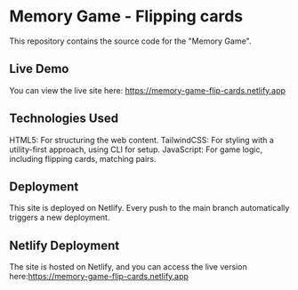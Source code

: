 # Memory Game - Flipping cards
This repository contains the source code for the "Memory Game".

## Live Demo
You can view the live site here: https://memory-game-flip-cards.netlify.app

## Technologies Used
HTML5: For structuring the web content.
TailwindCSS: For styling with a utility-first approach, using CLI for setup.
JavaScript: For game logic, including flipping cards, matching pairs.
## Deployment
This site is deployed on Netlify. Every push to the main branch automatically triggers a new deployment.

## Netlify Deployment
The site is hosted on Netlify, and you can access the live version here:https://memory-game-flip-cards.netlify.app
